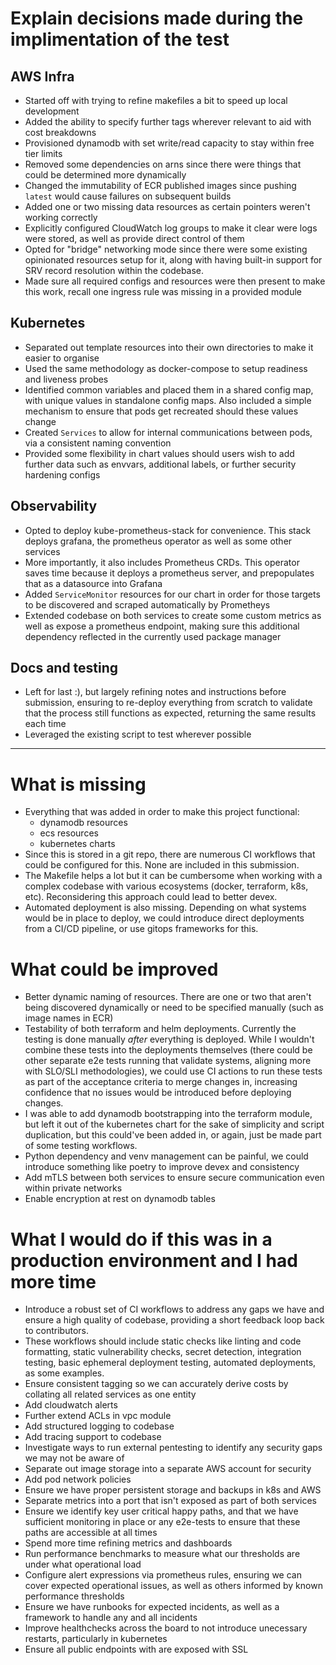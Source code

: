 # Explain decisions made during the implimentation of the test

## AWS Infra

- Started off with trying to refine makefiles a bit to speed up local development
- Added the ability to specify further tags wherever relevant to aid with cost breakdowns
- Provisioned dynamodb with set write/read capacity to stay within free tier limits
- Removed some dependencies on arns since there were things that could be determined more dynamically
- Changed the immutability of ECR published images since pushing `latest` would cause failures on subsequent builds
- Added one or two missing data resources as certain pointers weren't working correctly
- Explicitly configured CloudWatch log groups to make it clear were logs were stored, as well as provide direct control of them
- Opted for "bridge" networking mode since there were some existing opinionated resources setup for it, along with having built-in support for SRV record resolution within the codebase.
- Made sure all required configs and resources were then present to make this work, recall one ingress rule was missing in a provided module

## Kubernetes

- Separated out template resources into their own directories to make it easier to organise
- Used the same methodology as docker-compose to setup readiness and liveness probes
- Identified common variables and placed them in a shared config map, with unique values in standalone config maps. Also included a simple mechanism to ensure that pods get recreated should these values change
- Created `Services` to allow for internal communications between pods, via a consistent naming convention
- Provided some flexibility in chart values should users wish to add further data such as envvars, additional labels, or further security hardening configs

## Observability

- Opted to deploy kube-prometheus-stack for convenience. This stack deploys grafana, the prometheus operator as well as some other services
- More importantly, it also includes Prometheus CRDs. This operator saves time because it deploys a prometheus server, and prepopulates that as a datasource into Grafana
- Added `ServiceMonitor` resources for our chart in order for those targets to be discovered and scraped automatically by Prometheys
- Extended codebase on both services to create some custom metrics as well as expose a prometheus endpoint, making sure this additional dependency reflected in the currently used package manager

## Docs and testing

- Left for last :), but largely refining notes and instructions before submission, ensuring to re-deploy everything from scratch to validate that the process still functions as expected, returning the same results each time
- Leveraged the existing script to test wherever possible

---

# What is missing

- Everything that was added in order to make this project functional:
  - dynamodb resources
  - ecs resources
  - kubernetes charts
- Since this is stored in a git repo, there are numerous CI workflows that could be configured for this. None are included in this submission.
- The Makefile helps a lot but it can be cumbersome when working with a complex codebase with various ecosystems (docker, terraform, k8s, etc). Reconsidering this approach could lead to better devex.
- Automated deployment is also missing. Depending on what systems would be in place to deploy, we could introduce direct deployments from a CI/CD pipeline, or use gitops frameworks for this.

# What could be improved

- Better dynamic naming of resources. There are one or two that aren't being discovered dynamically or need to be specified manually (such as image names in ECR)
- Testability of both terraform and helm deployments. Currently the testing is done manually _after_ everything is deployed. While I wouldn't combine these tests into the deployments themselves (there could be other separate e2e tests running that validate systems, aligning more with SLO/SLI methodologies), we could use CI actions to run these tests as part of the acceptance criteria to merge changes in, increasing confidence that no issues would be introduced before deploying changes.
- I was able to add dynamodb bootstrapping into the terraform module, but left it out of the kubernetes chart for the sake of simplicity and script duplication, but this could've been added in, or again, just be made part of some testing workflows.
- Python dependency and venv management can be painful, we could introduce something like poetry to improve devex and consistency
- Add mTLS between both services to ensure secure communication even within private networks
- Enable encryption at rest on dynamodb tables

# What I would do if this was in a production environment and I had more time

- Introduce a robust set of CI workflows to address any gaps we have and ensure a high quality of codebase, providing a short feedback loop back to contributors.
- These workflows should include static checks like linting and code formatting, static vulnerability checks, secret detection, integration testing, basic ephemeral deployment testing, automated deployments, as some examples.
- Ensure consistent tagging so we can accurately derive costs by collating all related services as one entity
- Add cloudwatch alerts
- Further extend ACLs in vpc module
- Add structured logging to codebase
- Add tracing support to codebase
- Investigate ways to run external pentesting to identify any security gaps we may not be aware of
- Separate out image storage into a separate AWS account for security
- Add pod network policies
- Ensure we have proper persistent storage and backups in k8s and AWS
- Separate metrics into a port that isn't exposed as part of both services
- Ensure we identify key user critical happy paths, and that we have sufficient monitoring in place or any e2e-tests to ensure that these paths are accessible at all times
- Spend more time refining metrics and dashboards
- Run performance benchmarks to measure what our thresholds are under what operational load
- Configure alert expressions via prometheus rules, ensuring we can cover expected operational issues, as well as others informed by known performance thresholds
- Ensure we have runbooks for expected incidents, as well as a framework to handle any and all incidents
- Improve healthchecks across the board to not introduce unecessary restarts, particularly in kubernetes
- Ensure all public endpoints with are exposed with SSL
